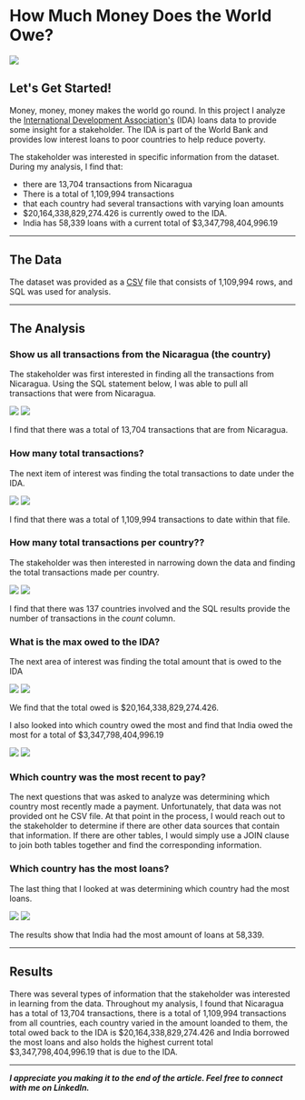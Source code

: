 # How Much Money Does the World Owe?

<img src="images/Massachusetts_Cover.png"/>

## Let's Get Started!

Money, money, money makes the world go round. In this project I analyze the [International Development Association's](https://ida.worldbank.org/en/what-is-ida) (IDA) loans data to provide some insight for a stakeholder. The IDA is part of the World Bank and provides low interest loans to poor countries to help reduce poverty.

The stakeholder was interested in specific information from the dataset. During my analysis, I find that: 

  - there are 13,704 transactions from Nicaragua
  - There is a total of 1,109,994 transactions
  - that each country had several transactions with varying loan amounts
  - $20,164,338,829,274.426 is currently owed to the IDA.
  - India has 58,339 loans with a current total of $3,347,798,404,996.19

---

## The Data

The dataset was provided as a [CSV](https://finances.worldbank.org/Loans-and-Credits/IDA-Statement-Of-Credits-and-Grants-Historical-Dat/tdwh-3krx) file that consists of 1,109,994 rows, and SQL was used for analysis.

---

## The Analysis

### Show us all transactions from the Nicaragua (the country)

The stakeholder was first interested in finding all the transactions from Nicaragua. Using the SQL statement below, I was able to pull all transactions that were from Nicaragua. 

<img src="images/SQL_Banking_Nicaragua.png"/>
<img src="images/SQL_Banking Nicaragua_results.png"/>

I find that there was a total of 13,704 transactions that are from Nicaragua.

### How many total transactions? 

The next item of interest was finding the total transactions to date under the IDA. 

<img src="images/SQL_Banking_Total_Transactitons.png"/>
<img src="images/SQL_Banking_Total_Transactitons_Results.png"/>

I find that there was a total of 1,109,994 transactions to date within that file.

### How many total transactions per country?? 

The stakeholder was then interested in narrowing down the data and finding the total transactions made per country.

<img src="images/SQL_transactions_country.png"/>
<img src="images/SQL_transactions_country_results.png"/>

I find that there was 137 countries involved and the SQL results provide the number of transactions in the *count* column.

### What is the max owed to the IDA?

The next area of interest was finding the total amount that is owed to the IDA

<img src="images/SQL_banking_total_owed.png"/>
<img src="images/SQL_banking_total_owed_results.png"/>

We find that the total owed is $20,164,338,829,274.426.

I also looked into which country owed the most and find that India owed the most for a total of $3,347,798,404,996.19

<img src="images/SQL_banking_highest_owed_country.png"/>
<img src="images/SQL_banking_highest_owed_country_results.png"/>

### Which country was the most recent to pay?

The next questions that was asked to analyze was determining which country most recently made a payment. Unfortunately, that data was not provided ont he CSV file. At that point in the process, I would reach out to the stakeholder to determine if there are other data sources  that contain that information. If there are other tables, I would simply use a JOIN clause to join both tables together and find the corresponding information. 

### Which country has the most loans? 

The last thing that I looked at was determining which country had the most loans.

<img src="images/SQL_banking_most_loans.png"/>
<img src="images/SQL_banking_most_loans_results.png"/>

The results show that India had the most amount of loans at 58,339.

---

## Results

There was several types of information that the stakeholder was interested in learning from the data. Throughout my analysis, I found that Nicaragua has a total of 13,704 transactions, there is a total of 1,109,994 transactions from all countries, each country varied in the amount loanded to them, the total owed back to the IDA is $20,164,338,829,274.426 and India borrowed the most loans and also holds the highest current total $3,347,798,404,996.19 that is due to the IDA.


---

***I appreciate you making it to the end of the article. Feel free to connect with me on LinkedIn.***
